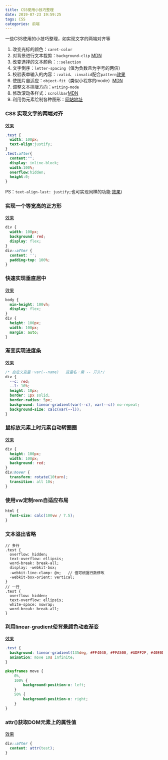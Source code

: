 ```yaml
---
title: CSS使用小技巧整理
date: 2019-07-23 19:59:25
tags: CSS
categories: 前端
---
```


一些CSS使用的小技巧整理，如实现文字的两端对齐等
<escape><!-- more --></escape>

1. 改变光标的颜色：`caret-color`
2. 对背景进行文本裁剪：`background-clip` [MDN](https://developer.mozilla.org/zh-CN/docs/Web/CSS/background-clip)
3. 改变选择的文本颜色：`::selection`
4. 文字倒序：`letter-spacing`（值为负数且为字号的两倍）
5. 校验表单输入的内容：`:valid`、`:invalid`配合`pattern`[效果](https://codepen.io/JowayYoung/pen/QemxKr)
6. 使图片自适应：`object-fit`（类似小程序的mode）[MDN](https://developer.mozilla.org/zh-CN/docs/Web/CSS/object-fit)
7. 调整文本排版方向：`writing-mode`
8. 修改滚动条样式：`scrollbar`[MDN](https://developer.mozilla.org/zh-CN/docs/Web/CSS/::-webkit-scrollbar)
9. 利用伪元素绘制各种图形：[网站地址](https://css-tricks.com/the-shapes-of-css/)

### CSS 实现文字的两端对齐
[效果](https://jsbin.com/jukapifido/edit?html,css,output)
```css
.test {
  width: 100px;
  text-align:justify;
}
.test:after{
  content:"";
  display: inline-block;
  width:100%;
  overflow:hidden;
  height:0;
}
```
PS：`text-align-last: justify;`也可实现同样的功能 [效果](https://jsbin.com/kijekolulo/2/edit?html,css,output))

### 实现一个等宽高的正方形
[效果](https://jsbin.com/wilamovuhu/edit?html,css,console,output)
```CSS
div {
  width: 100px;
  background: red;
  display: flex;
}
div::after {
  content: '';
  padding-top: 100%;
}
```

### 快速实现垂直居中
[效果](https://jsbin.com/wilamovuhu/11/edit?html,css,console,output)
```CSS
body {
  min-height: 100vh;
  display: flex;
}
div {
  height: 100px;
  width: 100px;
  margin: auto;
}
```

### 渐变实现进度条
[效果](https://jsbin.com/wilamovuhu/edit?html,css,output)
```CSS
/* 自定义变量：var(--name)   变量名：需 -- 开头*/
div {
  --c: red; 
  --l: 10%;
  height: 10px;
  border: 1px solid;
  border-radius: 5px;
  background: linear-gradient(var(--c), var(--c)) no-repeat;
  background-size: calc(var(--l));
}

```

### 鼠标放元素上时元素自动转圈圈
[效果](https://jsbin.com/wilamovuhu/edit?html,css,output)
```CSS
div {
  height: 100px;
  width: 100px;
  background: red;
}
div:hover {
  transform: rotate(10turn);
  transition: all 10s;
}
```
### 使用vw定制rem自适应布局
```CSS
html {
  font-size: calc(100vw / 7.5);
}
```

### 文本溢出省略
```LESS
// 多行
.test {
  overflow: hidden;
  text-overflow: ellipsis;
  word-break: break-all;
  display: -webkit-box;
  -webkit-line-clamp: @n;   // 值可根据行数修改
  -webkit-box-orient: vertical;
}
// 一行
.test {
  overflow: hidden;
  text-overflow: ellipsis;
  white-space: nowrap;   
  word-break: break-all;
}
```

### 利用linear-gradient使背景颜色动态渐变
[效果](https://jsbin.com/jikinuminu/13/edit?html,css,output)
```CSS
.test {
  background: linear-gradient(135deg, #FF4040, #FFA500, #ADFF2F, #40E0D0, #BF3EFF) left center/400% 400%;
  animation: move 10s infinite;
}

@keyframes move {
	0%,
	100% {
		background-position-x: left;
	}
	50% {
		background-position-x: right;
	}
}
```

### attr()获取DOM元素上的属性值
[效果](https://jsbin.com/sicofafexe/edit?html,css,output)
```CSS
div::after {
  content: attr(test);
}
```

